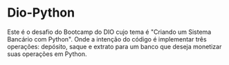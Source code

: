 # Dio-Python
Este é o desafio do Bootcamp do DIO cujo tema é "Criando um Sistema Bancário com Python". Onde a intenção do código é implementar três operações: depósito, saque e extrato para um banco que deseja monetizar suas operações em Python.
